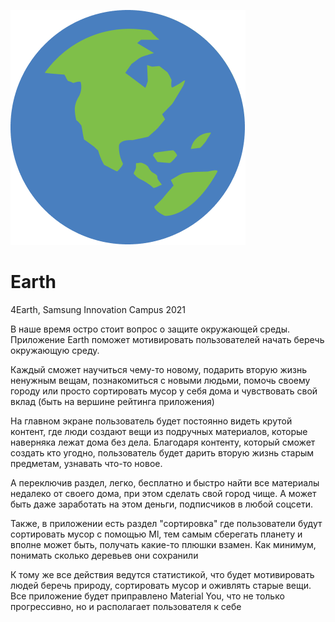 ![Earth](https://github.com/HarshBarash/Earth/blob/master/app/src/main/res/drawable/github.png)

# Earth
4Earth, Samsung Innovation Campus 2021 

В наше время остро стоит вопрос о защите окружающей среды. 
Приложение Earth поможет мотивировать пользователей начать беречь окружающую среду. 

Каждый сможет научиться чему-то новому, подарить вторую жизнь ненужным вещам, познакомиться с новыми людьми, помочь своему городу или просто сортировать мусор у себя дома и чувствовать свой вклад (быть на вершине рейтинга приложения) 
   
На главном экране пользователь будет постоянно видеть крутой контент, где люди создают вещи из подручных материалов, которые наверняка лежат дома без дела. Благодаря контенту, который сможет создать кто угодно, пользователь будет дарить вторую жизнь старым предметам, узнавать что-то новое. 

А переключив раздел, легко, бесплатно и  быстро найти все материалы  недалеко от своего дома, при этом сделать свой город чище. А может быть даже заработать на этом деньги, подписчиков в  любой соцсети. 

Также, в приложении есть раздел "сортировка" где пользователи будут сортировать мусор с помощью  Ml, тем самым сберегать планету и вполне может быть, получать какие-то плюшки взамен. Как минимум, понимать сколько деревьев они сохранили 

 К тому же все действия ведутся статистикой, что будет мотивировать людей беречь природу, сортировать мусор и оживлять старые вещи.  Все приложение будет приправлено Material You, что не только прогрессивно, но и располагает пользователя к себе 

